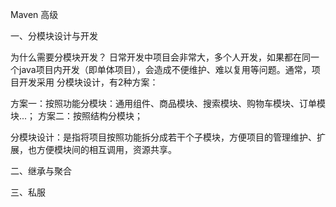 Maven 高级

一、分模块设计与开发

为什么需要分模块开发？
日常开发中项目会非常大，多个人开发，如果都在同一个java项目内开发（即单体项目），会造成不便维护、难以复用等问题。通常，项目开发采用 分模块设计，有2种方案：

方案一：按照功能分模块：通用组件、商品模块、搜索模块、购物车模块、订单模块...；
方案二：按照结构分模块；

分模块设计：是指将项目按照功能拆分成若干个子模块，方便项目的管理维护、扩展，也方便模块间的相互调用，资源共享。



二、继承与聚合


三、私服